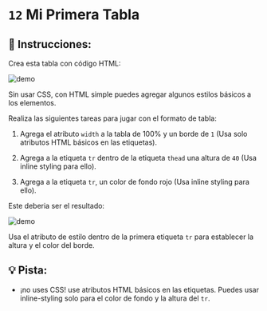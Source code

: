 # `12` Mi Primera Tabla

## 📝 Instrucciones:

Crea esta tabla con código HTML:

![demo](https://github.com/4GeeksAcademy/html-tutorial-exercises-course/blob/master/.learn/assets/12-my-first-table-0.png?raw=true)

Sin usar CSS, con HTML simple puedes agregar algunos estilos básicos a los elementos.

Realiza las siguientes tareas para jugar con el formato de tabla:

1. Agrega el atributo `width` a la tabla de 100% y un borde de `1` (Usa solo atributos HTML básicos en las etiquetas).

2. Agrega a la etiqueta `tr` dentro de la etiqueta `thead` una altura de `40` (Usa inline styling para ello).

3. Agrega a la etiqueta `tr`, un color de fondo rojo (Usa inline styling para ello).

Este deberia ser el resultado:

![demo](https://github.com/4GeeksAcademy/html-tutorial-exercises-course/blob/master/.learn/assets/12-my-first-table.png?raw=true)

Usa el atributo de estilo dentro de la primera etiqueta `tr` para establecer la altura y el color del borde.

## 💡 Pista:

+ ¡no uses CSS! use atributos HTML básicos en las etiquetas. Puedes usar inline-styling solo para el color de fondo y la altura del `tr`.

